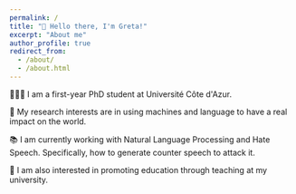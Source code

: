 ```yaml
---
permalink: /
title: "👋 Hello there, I'm Greta!"
excerpt: "About me"
author_profile: true
redirect_from: 
  - /about/
  - /about.html
---
```


👩🏼‍💻 I am a first-year PhD student at Université Côte d'Azur.

🔬 My research interests are in using machines and language to have a real impact on the world.

📚 I am currently working with Natural Language Processing and Hate Speech. Specifically, how to generate counter speech to attack it.

🎈 I am also interested in promoting education through teaching at my university.










